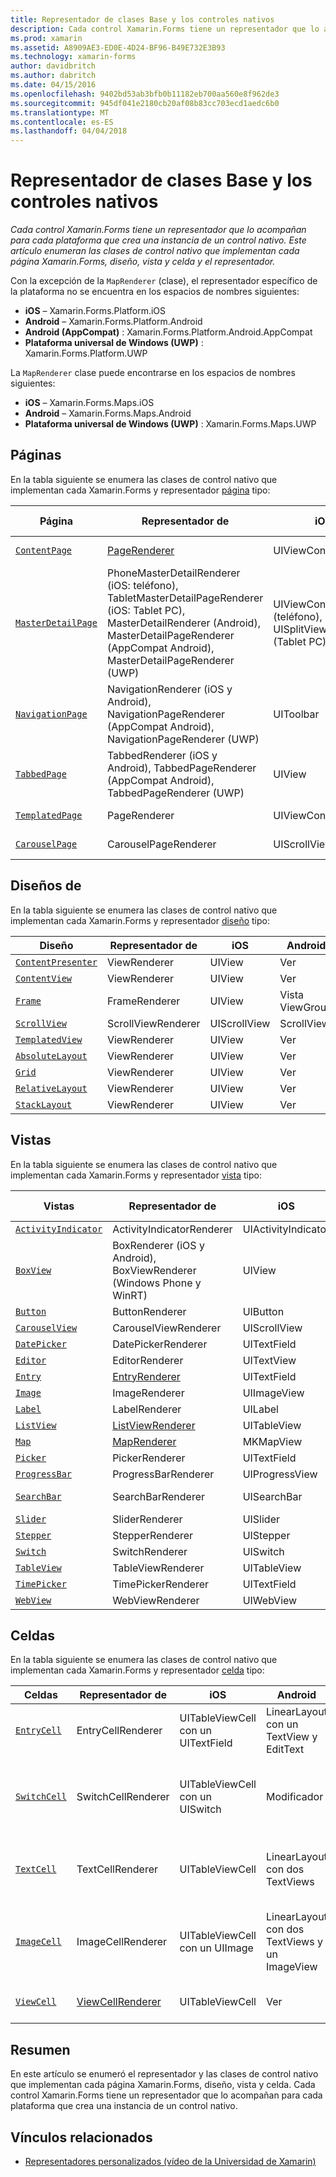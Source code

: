 ```yaml
---
title: Representador de clases Base y los controles nativos
description: Cada control Xamarin.Forms tiene un representador que lo acompañan para cada plataforma que crea una instancia de un control nativo. Este artículo enumeran las clases de control nativo que implementan cada página Xamarin.Forms, diseño, vista y celda y el representador.
ms.prod: xamarin
ms.assetid: A8909AE3-ED0E-4D24-BF96-B49E732E3B93
ms.technology: xamarin-forms
author: davidbritch
ms.author: dabritch
ms.date: 04/15/2016
ms.openlocfilehash: 9402bd53ab3bfb0b11182eb700aa560e8f962de3
ms.sourcegitcommit: 945df041e2180cb20af08b83cc703ecd1aedc6b0
ms.translationtype: MT
ms.contentlocale: es-ES
ms.lasthandoff: 04/04/2018
---
```

# <a name="renderer-base-classes-and-native-controls"></a>Representador de clases Base y los controles nativos

_Cada control Xamarin.Forms tiene un representador que lo acompañan para cada plataforma que crea una instancia de un control nativo. Este artículo enumeran las clases de control nativo que implementan cada página Xamarin.Forms, diseño, vista y celda y el representador._

Con la excepción de la `MapRenderer` (clase), el representador específico de la plataforma no se encuentra en los espacios de nombres siguientes:

- **iOS** – Xamarin.Forms.Platform.iOS
- **Android** – Xamarin.Forms.Platform.Android
- **Android (AppCompat)** : Xamarin.Forms.Platform.Android.AppCompat
- **Plataforma universal de Windows (UWP)** : Xamarin.Forms.Platform.UWP

La `MapRenderer` clase puede encontrarse en los espacios de nombres siguientes:

- **iOS** – Xamarin.Forms.Maps.iOS
- **Android** – Xamarin.Forms.Maps.Android
- **Plataforma universal de Windows (UWP)** : Xamarin.Forms.Maps.UWP

## <a name="pages"></a>Páginas

En la tabla siguiente se enumera las clases de control nativo que implementan cada Xamarin.Forms y representador [página](~/xamarin-forms/user-interface/controls/pages.md) tipo:

|Página|Representador de|iOS|Android|Android (AppCompat)|UWP|
|--- |--- |--- |--- |--- |--- |
|[`ContentPage`](https://developer.xamarin.com/api/type/Xamarin.Forms.ContentPage/)|[PageRenderer](~/xamarin-forms/app-fundamentals/custom-renderer/contentpage.md)|UIViewController|Vista ViewGroup||FrameworkElement|
|[`MasterDetailPage`](https://developer.xamarin.com/api/type/Xamarin.Forms.MasterDetailPage/)|PhoneMasterDetailRenderer (iOS: teléfono), TabletMasterDetailPageRenderer (iOS: Tablet PC), MasterDetailRenderer (Android), MasterDetailPageRenderer (AppCompat Android), MasterDetailPageRenderer (UWP)|UIViewController (teléfono), UISplitViewController (Tablet PC)|DrawerLayout (v4)|DrawerLayout (v4)|FrameworkElement (Control personalizado)|
|[`NavigationPage`](https://developer.xamarin.com/api/type/Xamarin.Forms.NavigationPage/)|NavigationRenderer (iOS y Android), NavigationPageRenderer (AppCompat Android), NavigationPageRenderer (UWP)|UIToolbar|Vista ViewGroup|Vista ViewGroup|FrameworkElement (Control personalizado)|
|[`TabbedPage`](https://developer.xamarin.com/api/type/Xamarin.Forms.TabbedPage/)|TabbedRenderer (iOS y Android), TabbedPageRenderer (AppCompat Android), TabbedPageRenderer (UWP)|UIView|ViewPager|ViewPager|FrameworkElement (dinámica)|
|[`TemplatedPage`](https://developer.xamarin.com/api/type/Xamarin.Forms.TemplatedPage/)|PageRenderer|UIViewController|Vista ViewGroup||FrameworkElement|
|[`CarouselPage`](https://developer.xamarin.com/api/type/Xamarin.Forms.CarouselPage/)|CarouselPageRenderer|UIScrollView|ViewPager|ViewPager|FrameworkElement (FlipView)|

## <a name="layouts"></a>Diseños de

En la tabla siguiente se enumera las clases de control nativo que implementan cada Xamarin.Forms y representador [diseño](~/xamarin-forms/user-interface/controls/layouts.md) tipo:

|Diseño|Representador de|iOS|Android|UWP|
|--- |--- |--- |--- |--- |
|[`ContentPresenter`](https://developer.xamarin.com/api/type/Xamarin.Forms.ContentPresenter/)|ViewRenderer|UIView|Ver|FrameworkElement|
|[`ContentView`](https://developer.xamarin.com/api/type/Xamarin.Forms.ContentView/)|ViewRenderer|UIView|Ver|FrameworkElement|
|[`Frame`](https://developer.xamarin.com/api/type/Xamarin.Forms.Frame/)|FrameRenderer|UIView|Vista ViewGroup|Borde|
|[`ScrollView`](https://developer.xamarin.com/api/type/Xamarin.Forms.ScrollView/)|ScrollViewRenderer|UIScrollView|ScrollView|ScrollViewer|
|[`TemplatedView`](https://developer.xamarin.com/api/type/Xamarin.Forms.TemplatedView/)|ViewRenderer|UIView|Ver|FrameworkElement|
|[`AbsoluteLayout`](https://developer.xamarin.com/api/type/Xamarin.Forms.AbsoluteLayout/)|ViewRenderer|UIView|Ver|FrameworkElement|
|[`Grid`](https://developer.xamarin.com/api/type/Xamarin.Forms.Grid/)|ViewRenderer|UIView|Ver|FrameworkElement|
|[`RelativeLayout`](https://developer.xamarin.com/api/type/Xamarin.Forms.RelativeLayout/)|ViewRenderer|UIView|Ver|FrameworkElement|
|[`StackLayout`](https://developer.xamarin.com/api/type/Xamarin.Forms.StackLayout/)|ViewRenderer|UIView|Ver|FrameworkElement|

## <a name="views"></a>Vistas

En la tabla siguiente se enumera las clases de control nativo que implementan cada Xamarin.Forms y representador [vista](~/xamarin-forms/user-interface/controls/views.md) tipo:

|Vistas|Representador de|iOS|Android|Android (AppCompat)|UWP|
|--- |--- |--- |--- |--- |--- |
|[`ActivityIndicator`](https://developer.xamarin.com/api/type/Xamarin.Forms.ActivityIndicator/)|ActivityIndicatorRenderer|UIActivityIndicator|ProgressBar||ProgressBar|
|[`BoxView`](https://developer.xamarin.com/api/type/Xamarin.Forms.BoxView/)|BoxRenderer (iOS y Android), BoxViewRenderer (Windows Phone y WinRT)|UIView|Vista ViewGroup||Rectángulo|
|[`Button`](https://developer.xamarin.com/api/type/Xamarin.Forms.Button/)|ButtonRenderer|UIButton|Botón|AppCompatButton|Botón|
|[`CarouselView`](https://developer.xamarin.com/api/type/Xamarin.Forms.CarouselView/)|CarouselViewRenderer|UIScrollView|RecyclerView||FlipView|
|[`DatePicker`](https://developer.xamarin.com/api/type/Xamarin.Forms.DatePicker/)|DatePickerRenderer|UITextField|EditText||DatePicker|
|[`Editor`](https://developer.xamarin.com/api/type/Xamarin.Forms.Editor/)|EditorRenderer|UITextView|EditText||TextBox|
|[`Entry`](https://developer.xamarin.com/api/type/Xamarin.Forms.Entry/)|[EntryRenderer](~/xamarin-forms/app-fundamentals/custom-renderer/entry.md)|UITextField|EditText||TextBox|
|[`Image`](https://developer.xamarin.com/api/type/Xamarin.Forms.Image/)|ImageRenderer|UIImageView|ImageView||Imagen|
|[`Label`](https://developer.xamarin.com/api/type/Xamarin.Forms.Label/)|LabelRenderer|UILabel|TextView||TextBlock|
|[`ListView`](https://developer.xamarin.com/api/type/Xamarin.Forms.ListView/)|[ListViewRenderer](~/xamarin-forms/app-fundamentals/custom-renderer/listview.md)|UITableView|ListView||ListView|
|[`Map`](https://developer.xamarin.com/api/type/Xamarin.Forms.Maps.Map/)|[MapRenderer](~/xamarin-forms/app-fundamentals/custom-renderer/map/index.md)|MKMapView|MapView||MapControl|
|[`Picker`](https://developer.xamarin.com/api/type/Xamarin.Forms.Picker/)|PickerRenderer|UITextField|EditText|EditText|ComboBox|
|[`ProgressBar`](https://developer.xamarin.com/api/type/Xamarin.Forms.ProgressBar/)|ProgressBarRenderer|UIProgressView|ProgressBar||ProgressBar|
|[`SearchBar`](https://developer.xamarin.com/api/type/Xamarin.Forms.SearchBar/)|SearchBarRenderer|UISearchBar|Vista búsqueda||AutoSuggestBox|
|[`Slider`](https://developer.xamarin.com/api/type/Xamarin.Forms.Slider/)|SliderRenderer|UISlider|SeekBar||Slider|
|[`Stepper`](https://developer.xamarin.com/api/type/Xamarin.Forms.Stepper/)|StepperRenderer|UIStepper|LinearLayout||Control|
|[`Switch`](https://developer.xamarin.com/api/type/Xamarin.Forms.Switch/)|SwitchRenderer|UISwitch|Modificador|SwitchCompat|ToggleSwitch|
|[`TableView`](https://developer.xamarin.com/api/type/Xamarin.Forms.TableView/)|TableViewRenderer|UITableView|ListView||ListView|
|[`TimePicker`](https://developer.xamarin.com/api/type/Xamarin.Forms.TimePicker/)|TimePickerRenderer|UITextField|EditText||TimePicker|
|[`WebView`](https://developer.xamarin.com/api/type/Xamarin.Forms.WebView/)|WebViewRenderer|UIWebView|WebView||WebView|

## <a name="cells"></a>Celdas

En la tabla siguiente se enumera las clases de control nativo que implementan cada Xamarin.Forms y representador [celda](~/xamarin-forms/user-interface/controls/cells.md) tipo:

|Celdas|Representador de|iOS|Android|UWP|
|--- |--- |--- |--- |--- |
|[`EntryCell`](https://developer.xamarin.com/api/type/Xamarin.Forms.EntryCell/)|EntryCellRenderer|UITableViewCell con un UITextField|LinearLayout con un TextView y EditText|Plantilla de datos con un cuadro de texto|
|[`SwitchCell`](https://developer.xamarin.com/api/type/Xamarin.Forms.SwitchCell/)|SwitchCellRenderer|UITableViewCell con un UISwitch|Modificador|Plantilla de datos con una cuadrícula que contiene un TextBlock y ToggleSwitch|
|[`TextCell`](https://developer.xamarin.com/api/type/Xamarin.Forms.TextCell/)|TextCellRenderer|UITableViewCell|LinearLayout con dos TextViews|Plantilla de datos con un StackPanel que contiene dos TextBlocks|
|[`ImageCell`](https://developer.xamarin.com/api/type/Xamarin.Forms.ImageCell/)|ImageCellRenderer|UITableViewCell con un UIImage|LinearLayout con dos TextViews y un ImageView|Plantilla de datos con una cuadrícula que contiene una imagen y dos TextBlocks|
|[`ViewCell`](https://developer.xamarin.com/api/type/Xamarin.Forms.ViewCell/)|[ViewCellRenderer](~/xamarin-forms/app-fundamentals/custom-renderer/viewcell.md)|UITableViewCell|Ver|Plantilla de datos con un ContentPresenter|

## <a name="summary"></a>Resumen

En este artículo se enumeró el representador y las clases de control nativo que implementan cada página Xamarin.Forms, diseño, vista y celda. Cada control Xamarin.Forms tiene un representador que lo acompañan para cada plataforma que crea una instancia de un control nativo.

## <a name="related-links"></a>Vínculos relacionados

- [Representadores personalizados (vídeo de la Universidad de Xamarin)](https://developer.xamarin.com/videos/cross-platform/xamarinforms-custom-renderers/)
